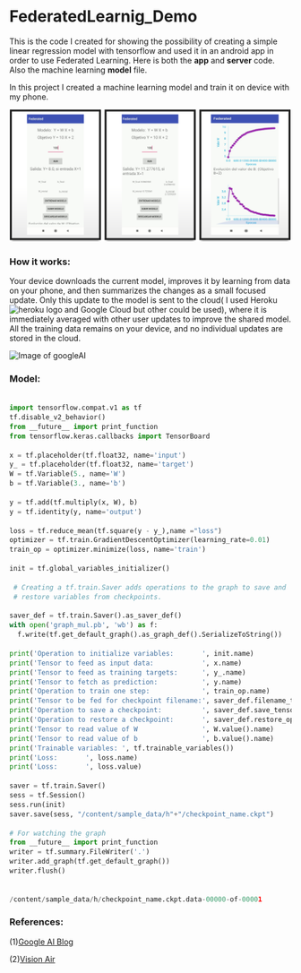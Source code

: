 # FederatedLearnig_Demo
This is the code I created for showing the possibility of creating a simple linear regression model with tensorflow and used it in an android app in order to use Federated Learning. Here is both the **app** and **server** code. Also the machine learning **model** file. 

In this project I created a machine learning model and train it on device with my phone. 




![App image](app_image.PNG)


### How it works:

  Your device downloads the current model, improves it by learning from data on your phone, and then summarizes the changes as a small focused update. Only this update to the model is sent to the cloud( I used Heroku ![heroku logo](https://www.fullstackpython.com/img/logos/heroku.png) and Google Cloud but other could be used), where it is immediately averaged with other user updates to improve the shared model. All the training data remains on your device, and no individual updates are stored in the cloud.
  
  
![Image of googleAI](https://1.bp.blogspot.com/-K65Ed68KGXk/WOa9jaRWC6I/AAAAAAAABsM/gglycD_anuQSp-i67fxER1FOlVTulvV2gCLcB/s1600/FederatedLearning_FinalFiles_Flow%2BChart1.png)


### Model:
``` python

import tensorflow.compat.v1 as tf
tf.disable_v2_behavior()
from __future__ import print_function
from tensorflow.keras.callbacks import TensorBoard

x = tf.placeholder(tf.float32, name='input')
y_ = tf.placeholder(tf.float32, name='target')
W = tf.Variable(5., name='W')
b = tf.Variable(3., name='b')

y = tf.add(tf.multiply(x, W), b)
y = tf.identity(y, name='output')

loss = tf.reduce_mean(tf.square(y - y_),name ="loss")
optimizer = tf.train.GradientDescentOptimizer(learning_rate=0.01)
train_op = optimizer.minimize(loss, name='train')

init = tf.global_variables_initializer()

 # Creating a tf.train.Saver adds operations to the graph to save and
 # restore variables from checkpoints.

saver_def = tf.train.Saver().as_saver_def()
with open('graph_mul.pb', 'wb') as f:
  f.write(tf.get_default_graph().as_graph_def().SerializeToString())

print('Operation to initialize variables:       ', init.name)
print('Tensor to feed as input data:            ', x.name)
print('Tensor to feed as training targets:      ', y_.name)
print('Tensor to fetch as prediction:           ', y.name)
print('Operation to train one step:             ', train_op.name)
print('Tensor to be fed for checkpoint filename:', saver_def.filename_tensor_name)
print('Operation to save a checkpoint:          ', saver_def.save_tensor_name)
print('Operation to restore a checkpoint:       ', saver_def.restore_op_name)
print('Tensor to read value of W                ', W.value().name)
print('Tensor to read value of b                ', b.value().name) 
print('Trainable variables: ', tf.trainable_variables())
print('Loss:       ', loss.name)
print('Loss:       ', loss.value)

saver = tf.train.Saver()
sess = tf.Session()
sess.run(init)
saver.save(sess, "/content/sample_data/h"+"/checkpoint_name.ckpt")

# For watching the graph
from __future__ import print_function
writer = tf.summary.FileWriter('.')
writer.add_graph(tf.get_default_graph())
writer.flush()


/content/sample_data/h/checkpoint_name.ckpt.data-00000-of-00001
```

### References: 

 (1)[Google AI Blog](https://ai.googleblog.com/2017/04/federated-learning-collaborative.html)

 (2)[Vision Air](https://vision-air.github.io/index.html)

